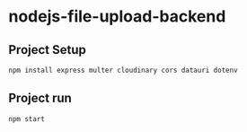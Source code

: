 # nodejs-file-upload-backend

## Project Setup

```sh
npm install express multer cloudinary cors datauri dotenv
```

## Project run
```sh
npm start
```

